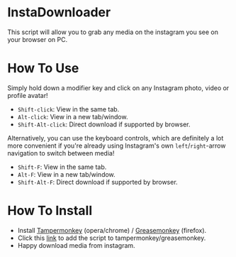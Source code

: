 # InstaDownloader

This script will allow you to grab any media on the instagram you see on your browser on PC.

# How To Use

Simply hold down a modifier key and click on any Instagram photo, video or profile avatar!

- `Shift-click`: View in the same tab.
- `Alt-click`: View in a new tab/window.
- `Shift-Alt-click`: Direct download if supported by browser.
 
Alternatively, you can use the keyboard controls, which are definitely a lot more convenient if you're already using Instagram's own `left`/`right`-arrow navigation to switch between media!

- `Shift-F`: View in the same tab.
- `Alt-F`: View in a new tab/window.
- `Shift-Alt-F`: Direct download if supported by browser.

# How To Install
- Install [Tampermonkey](https://chrome.google.com/webstore/detail/tampermonkey/dhdgffkkebhmkfjojejmpbldmpobfkfo) (opera/chrome) / [Greasemonkey](https://addons.mozilla.org/en-US/firefox/addon/greasemonkey/) (firefox).
- Click this [link](https://github.com/mahadi22/InstaDownloader/raw/main/InstaDownloader.js) to add the script to tampermonkey/greasemonkey.
- Happy download media from instagram.
